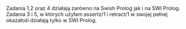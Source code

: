 Zadania 1,2 oraz 4 działają zarówno na Swish Prolog jak i na SWI Prolog.
Zadania 3 i 5, w których użyłam assertz/1 i retract/1 w swojej pełnej okazałośi działają tylko w SWI Prolog.
